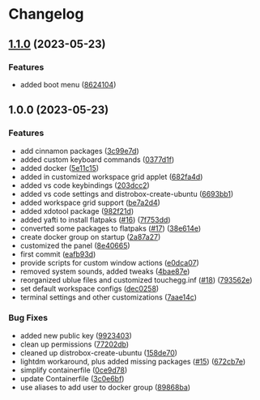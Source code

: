 # Changelog

## [1.1.0](https://github.com/A-Lovett/cinnamon/compare/v1.0.0...v1.1.0) (2023-05-23)


### Features

* added boot menu ([8624104](https://github.com/A-Lovett/cinnamon/commit/862410473ffa141005c9e005e2c61b4f8a9a1b00))

## 1.0.0 (2023-05-23)


### Features

* add cinnamon packages ([3c99e7d](https://github.com/A-Lovett/cinnamon/commit/3c99e7d987951cf10122f32f14abf38c827a71e4))
* added custom keyboard commands ([0377d1f](https://github.com/A-Lovett/cinnamon/commit/0377d1f483d21d8c74f60900bad1127eb8103ffa))
* added docker ([5e11c15](https://github.com/A-Lovett/cinnamon/commit/5e11c15e3d5f81f0025f7895c7861c2b2f945010))
* added in customized workspace grid applet ([682fa4d](https://github.com/A-Lovett/cinnamon/commit/682fa4d93b0d9b6db1acc99e3cb268fdf3fb2351))
* added vs code keybindings ([203dcc2](https://github.com/A-Lovett/cinnamon/commit/203dcc26ad2731171df168c38f70b6d34a7864ac))
* added vs code settings and distrobox-create-ubuntu ([6693bb1](https://github.com/A-Lovett/cinnamon/commit/6693bb1cc6503b45b5c9bd20080e940259a9a178))
* added workspace grid support ([be7a2d4](https://github.com/A-Lovett/cinnamon/commit/be7a2d435b1cee0484e5a42d62381f5126dc5bc0))
* added xdotool package ([982f21d](https://github.com/A-Lovett/cinnamon/commit/982f21d0e72c962c9e45958bf5a2f694da6f4165))
* added yafti to install flatpaks ([#16](https://github.com/A-Lovett/cinnamon/issues/16)) ([7f753dd](https://github.com/A-Lovett/cinnamon/commit/7f753dd9e029d60d466ea7eff0a01708bbf89a60))
* converted some packages to flatpaks ([#17](https://github.com/A-Lovett/cinnamon/issues/17)) ([38e614e](https://github.com/A-Lovett/cinnamon/commit/38e614ebac0f06a2d971fc80a3deb7dbcd994f4e))
* create docker group on startup ([2a87a27](https://github.com/A-Lovett/cinnamon/commit/2a87a273416d2d41a3a712761b96148f1ec14457))
* customized the panel ([8e40665](https://github.com/A-Lovett/cinnamon/commit/8e4066585e2245f02e6c0b16dab3b8a97a362950))
* first commit ([eafb93d](https://github.com/A-Lovett/cinnamon/commit/eafb93dd2dda68f90c56be03d79ace848b7b6255))
* provide scripts for custom window actions ([e0dca07](https://github.com/A-Lovett/cinnamon/commit/e0dca07fd4d115c2ca2bbd18d3d769299a32fc47))
* removed system sounds, added tweaks ([4bae87e](https://github.com/A-Lovett/cinnamon/commit/4bae87e6bb60cea9c5ae1f808a194189542b8875))
* reorganized ublue files and customized touchegg.inf ([#18](https://github.com/A-Lovett/cinnamon/issues/18)) ([793562e](https://github.com/A-Lovett/cinnamon/commit/793562e89a97796b186d9a92b00561af38430cff))
* set default workspace configs ([dec0258](https://github.com/A-Lovett/cinnamon/commit/dec0258625a1ba40897f425ac1eb55c9b6aa0349))
* terminal settings and other customizations ([7aae14c](https://github.com/A-Lovett/cinnamon/commit/7aae14c6d95369b4286fedb9cce67edb03f23f55))


### Bug Fixes

* added new public key ([9923403](https://github.com/A-Lovett/cinnamon/commit/99234034c89d0bc678d511d3bf914b601b9717f9))
* clean up permissions ([77202db](https://github.com/A-Lovett/cinnamon/commit/77202db900df1d0e81221ea4685b31eb76ae3570))
* cleaned up distrobox-create-ubuntu ([158de70](https://github.com/A-Lovett/cinnamon/commit/158de70f525d7c8b68b10eb8d4bab2ef9e9d3b8f))
* lightdm workaround, plus added missing packages ([#15](https://github.com/A-Lovett/cinnamon/issues/15)) ([672cb7e](https://github.com/A-Lovett/cinnamon/commit/672cb7e9c7e4c9ce1ab6e7b34532bfef38727bad))
* simplify containerfile ([0ce9d78](https://github.com/A-Lovett/cinnamon/commit/0ce9d7856c96b03a465d079d7aa3415320ea0a76))
* update Containerfile ([3c0e6bf](https://github.com/A-Lovett/cinnamon/commit/3c0e6bfa3c5495428e162bb75a256898b5425edc))
* use aliases to add user to docker group ([89868ba](https://github.com/A-Lovett/cinnamon/commit/89868ba8f0e7251c05adbc9f4bb76a57c31f6b8a))
